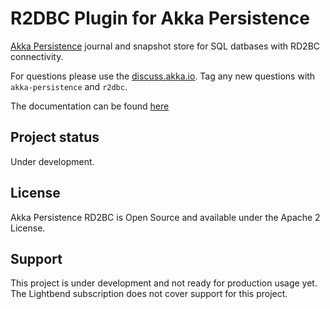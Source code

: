 # R2DBC Plugin for Akka Persistence

[Akka Persistence](https://doc.akka.io/docs/akka/current/scala/persistence.html) journal and snapshot 
store for SQL datbases with RD2BC connectivity. 

For questions please use the [discuss.akka.io](https://discuss.akka.io). Tag any new questions with `akka-persistence` and `r2dbc`.

The documentation can be found [here](https://doc.akka.io/docs/akka-persistence-r2dbc/current/index.html)

## Project status

Under development.

## License

Akka Persistence RD2BC is Open Source and available under the Apache 2 License.

## Support

This project is under development and not ready for production usage yet. The Lightbend subscription does not cover support for this project.
